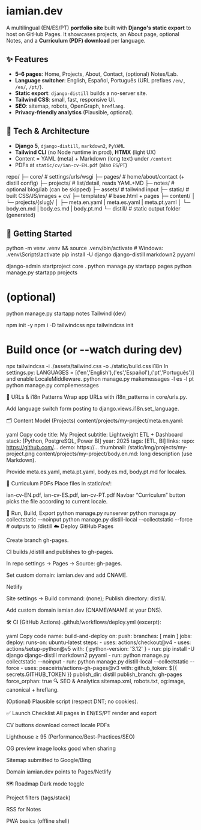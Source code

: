 # iamian.dev

A multilingual (EN/ES/PT) **portfolio site** built with **Django's static export** to host on GitHub Pages. It showcases projects, an About page, optional Notes, and a **Curriculum (PDF) download** per language.

## ✨ Features
- **5–6 pages**: Home, Projects, About, Contact, (optional) Notes/Lab.
- **Language switcher**: English, Español, Português (URL prefixes `/en/`, `/es/`, `/pt/`).
- **Static export**: `django-distill` builds a no-server site.
- **Tailwind CSS**: small, fast, responsive UI.
- **SEO**: sitemap, robots, OpenGraph, `hreflang`.
- **Privacy-friendly analytics** (Plausible, optional).

## 🧱 Tech & Architecture
- **Django 5**, `django-distill`, `markdown2`, `PyYAML`
- **Tailwind CLI** (no Node runtime in prod), **HTMX** (light UX)
- Content = YAML (meta) + Markdown (long text) under `/content`
- PDFs at `static/cv/ian-cv-EN.pdf` (also `ES`/`PT`)

repo/
├─ core/ # settings/urls/wsgi
├─ pages/ # home/about/contact (+ distill config)
├─ projects/ # list/detail, reads YAML+MD
├─ notes/ # optional blog/lab (can be skipped)
├─ assets/ # tailwind input
├─ static/ # built CSS/JS/images + cv/
├─ templates/ # base.html + pages
├─ content/
│ └─ projects/{slug}/
│ ├─ meta.en.yaml | meta.es.yaml | meta.pt.yaml
│ └─ body.en.md | body.es.md | body.pt.md
└─ distill/ # static output folder (generated)

## 🚀 Getting Started

python -m venv .venv && source .venv/bin/activate  # Windows: .venv\Scripts\activate
pip install -U django django-distill markdown2 pyyaml

django-admin startproject core .
python manage.py startapp pages
python manage.py startapp projects
# (optional)
python manage.py startapp notes
Tailwind (dev)

npm init -y
npm i -D tailwindcss
npx tailwindcss init
# Build once (or --watch during dev)
npx tailwindcss -i ./assets/tailwind.css -o ./static/build.css
i18n
In settings.py: LANGUAGES = [('en','English'),('es','Español'),('pt','Português')] and enable LocaleMiddleware.
python manage.py makemessages -l es -l pt
python manage.py compilemessages

🔗 URLs & i18n Patterns
Wrap app URLs with i18n_patterns in core/urls.py.

Add language switch form posting to django.views.i18n.set_language.

🗂 Content Model (Projects)
content/projects/my-project/meta.en.yaml:

yaml
Copy code
title: My Project
subtitle: Lightweight ETL + Dashboard
stack: [Python, PostgreSQL, Power BI]
year: 2025
tags: [ETL, BI]
links:
  repo: https://github.com/...
  demo: https://...
thumbnail: /static/img/projects/my-project.png
content/projects/my-project/body.en.md: long description (use Markdown).

Provide meta.es.yaml, meta.pt.yaml, body.es.md, body.pt.md for locales.

📄 Curriculum PDFs
Place files in static/cv/:

ian-cv-EN.pdf, ian-cv-ES.pdf, ian-cv-PT.pdf
Navbar “Curriculum” button picks the file according to current locale.

🧪 Run, Build, Export
python manage.py runserver
python manage.py collectstatic --noinput
python manage.py distill-local --collectstatic --force   # outputs to /distill
☁️ Deploy
GitHub Pages

Create branch gh-pages.

CI builds /distill and publishes to gh-pages.

In repo settings → Pages → Source: gh-pages.

Set custom domain: iamian.dev and add CNAME.

Netlify

Site settings → Build command: (none); Publish directory: distill/.

Add custom domain iamian.dev (CNAME/ANAME at your DNS).

🛠 CI (GitHub Actions)
.github/workflows/deploy.yml (excerpt):

yaml
Copy code
name: build-and-deploy
on:
  push:
    branches: [ main ]
jobs:
  deploy:
    runs-on: ubuntu-latest
    steps:
      - uses: actions/checkout@v4
      - uses: actions/setup-python@v5
        with: { python-version: '3.12' }
      - run: pip install -U django django-distill markdown2 pyyaml
      - run: python manage.py collectstatic --noinput
      - run: python manage.py distill-local --collectstatic --force
      - uses: peaceiris/actions-gh-pages@v3
        with:
          github_token: ${{ secrets.GITHUB_TOKEN }}
          publish_dir: distill
          publish_branch: gh-pages
          force_orphan: true
🔍 SEO & Analytics
sitemap.xml, robots.txt, og:image, canonical + hreflang.

(Optional) Plausible script (respect DNT; no cookies).

✅ Launch Checklist
 All pages in EN/ES/PT render and export

 CV buttons download correct locale PDFs

 Lighthouse ≥ 95 (Performance/Best-Practices/SEO)

 OG preview image looks good when sharing

 Sitemap submitted to Google/Bing

 Domain iamian.dev points to Pages/Netlify

🗺 Roadmap
Dark mode toggle

Project filters (tags/stack)

RSS for Notes

PWA basics (offline shell)